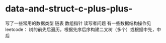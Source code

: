 # data-and-struct-c-plus-plus-
写了一些常用的数据类型
链表 数组指针
读写者问题
有一些数据结构操作见leetcode：
树的前先后遍历，根据先序后序构建二叉树（多个）或根据中先，中后
